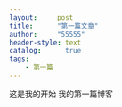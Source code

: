 ```yaml
---
layout:     post
title:      "第一篇文章"
author:     "55555"
header-style: text
catalog:      true
tags:
    - 第一篇
---
```


这是我的开始
我的第一篇博客
